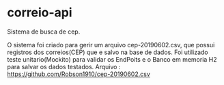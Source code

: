 # correio-api
Sistema de busca de cep.

O sistema foi criado para gerir um arquivo cep-20190602.csv, que possui registros dos correios(CEP) que e salvo na base de dados.
Foi utilizado teste unitario(Mockito) para validar os EndPoits e o Banco em memoria H2 para salvar os dados testados.
Arquivo : https://github.com/Robson1910/cep-20190602.csv
